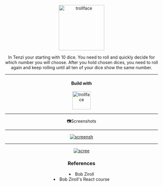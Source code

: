 <div align="center">
  <a href="https://github.com/tarikbzcoglu/memeGenerator">
   <img src="https://ilovetenzi.com/wp-content/uploads/2017/12/tenzi-logo-002.png" width="150px" alt="trollface" border="0" />
  </a>

  <p align="center">
    In Tenzi your starting with 10 dice. You need to roll and quickly decide for which number you will choose. After you hold chosen dices, you need to roll
    again and keep rolling until all ten of your dice show the same number.
  <hr/>
  <h4 align="center">Build with</h4>
   <img src="https://cdn.icon-icons.com/icons2/2699/PNG/512/reactjs_logo_icon_170805.png" height="60px" alt="trollface" border="0" />
   <hr/>
  </p>
  📷Screenshots
  <hr/>
<a href="https://ibb.co/vqY8BDY"><img src="https://i.ibb.co/6wB5ZNB/screensh.jpg" alt="screensh" border="0" /></a>
<hr/>
<a href="https://ibb.co/PcgVY9X"><img src="https://i.ibb.co/6HFqZ19/scree.jpg" alt="scree" border="0" /></a>
<br>
<h3>References</h3>
<li>Bob Ziroll</li>
<li>Bob Ziroll's React course</li>
</div>
